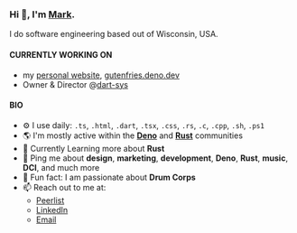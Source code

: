 ### Hi :wave:, I'm [Mark](https://gutenfries.deno.dev).
I do software engineering based out of Wisconsin, USA.

#### CURRENTLY WORKING ON

-   my [personal website](https://github.com/gutenfries/gutenfries.deno.dev), [gutenfries.deno.dev](https://gutenfries.deno.dev)
-   Owner & Director @[dart-sys](https://github.com/dart-sys/dart-sys)

#### BIO

-   :gear: I use daily: `.ts`, `.html`, `.dart`, `.tsx`, `.css`, `.rs`, `.c`, `.cpp`, `.sh`, `.ps1`
-   :earth_americas: I'm mostly active within the **[Deno](https://deno.land)** and **[Rust](https://rust-lang.org)** communities
-   :seedling: Currently Learning more about **Rust**
-   :speech_balloon: Ping me about **design**, **marketing**, **development**, **Deno**, **Rust**, **music**, **DCI**, and much more
-   :drum: Fun fact: I am passionate about **Drum Corps**
-   :mailbox: Reach out to me at:
    -   [Peerlist](https://peerlist.io/gutenfries)
    -   [LinkedIn](https://linkedin.com/in/gutenfries)
    -   [Email](mailto:gutenfries@gmail.com)
    
